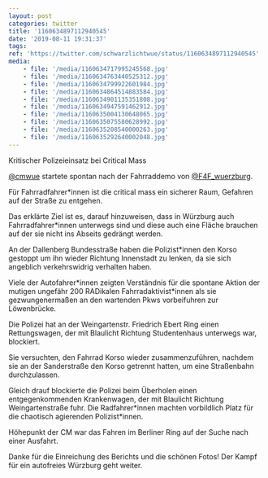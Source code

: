 ```yaml
---
layout: post
categories: twitter
title: '1160634897112940545'
date: '2019-08-11 19:31:37'
tags: 
ref: 'https://twitter.com/schwarzlichtwue/status/1160634897112940545'
media:
    - file: '/media/1160634717995245568.jpg'
    - file: '/media/1160634763440525312.jpg'
    - file: '/media/1160634799922601984.jpg'
    - file: '/media/1160634864514883584.jpg'
    - file: '/media/1160634901135351808.jpg'
    - file: '/media/1160634947591462912.jpg'
    - file: '/media/1160635004130648065.jpg'
    - file: '/media/1160635075580628992.jpg'
    - file: '/media/1160635208540000263.jpg'
    - file: '/media/1160635292640002048.jpg'
---
```

Kritischer Polizeieinsatz bei Critical Mass



[@cmwue](https://twitter.com/cmwue) startete spontan nach der Fahrraddemo von [@F4F_wuerzburg](https://twitter.com/F4F_wuerzburg). 

Für Fahrradfahrer\*innen ist die critical mass ein sicherer Raum, Gefahren auf der Straße zu entgehen.  


Das erklärte Ziel ist es, darauf hinzuweisen, dass in Würzburg auch Fahrradfahrer\*innen unterwegs sind und diese auch eine Fläche brauchen auf der sie nicht ins Abseits gedrängt werden.  


An der Dallenberg Bundesstraße haben die Polizist\*innen den Korso gestoppt um ihn wieder Richtung Innenstadt zu lenken, da sie sich angeblich verkehrswidrig verhalten haben. 


Viele der Autofahrer\*innen zeigten Verständnis für die spontane Aktion der mutigen ungefähr 200 RADikalen Fahrradaktivist\*innen als sie gezwungenermaßen an den wartenden Pkws vorbeifuhren zur Löwenbrücke. 


Die Polizei hat an der Weingartenstr. Friedrich Ebert Ring einen Rettungswagen, der mit Blaulicht Richtung Studentenhaus unterwegs war, blockiert. 


Sie versuchten, den Fahrrad Korso wieder zusammenzuführen, nachdem sie an der Sanderstraße den Korso getrennt hatten, um eine Straßenbahn durchzulassen. 


Gleich drauf blockierte die Polizei beim Überholen einen entgegenkommenden Krankenwagen, der mit Blaulicht Richtung Weingartenstraße fuhr. Die Radfahrer\*innen machten vorbildlich Platz für die chaotisch agierenden Polizist\*innen.  


Höhepunkt der CM war das Fahren im Berliner Ring auf der Suche nach einer Ausfahrt.



Danke für die Einreichung des Berichts und die schönen Fotos! Der Kampf für ein autofreies Würzburg geht weiter.  

